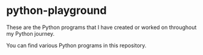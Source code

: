# python-playground
These are the Python programs that I have created or worked on throughout my Python journey.

You can find various Python programs in this repository.
